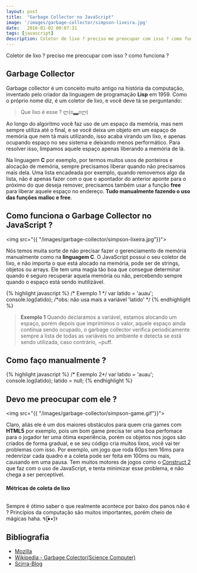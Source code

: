 ```yaml
---
layout: post
title:  "Garbage Collector no JavaScript"
image: '/images/garbage-collector/simpson-lixeira.jpg'
date:   2016-01-02 00:07:31
tags: [javascript]
description: Coletor de lixo ? preciso me preocupar com isso ? como funciona ?
---
```

Coletor de lixo ? preciso me preocupar com isso ? como funciona ?

## Garbage Collector

Garbage collector é um conceito muito antigo na história da computação, inventado pelo criador da linguagem de programação **Lisp** em 1959. Como o próprio nome diz, é um coletor de lixo, e você deve tá se perguntando:

> Que lixo é esse ?  ლ(ಠ▃ಠლ)

Ao longo do algoritmo você faz uso de um espaço da memória, mas nem sempre utiliza até o final, e se você deixa um objeto em um espaço de memória que nem tá mais utilizando, isso acaba virando um lixo, e apenas ocupando espaço no seu sistema e deixando menos performático. Para resolver isso, limpamos aquele espaço apenas liberando a memória de lá.

Na linguagem **C** por exemplo, por termos muitos usos de ponteiros e alocação de memória, sempre precisamos liberar quando não precisamos mais dela. Uma lista encadeada por exemplo, quando removemos algo da lista, não é apenas fazer com o que o apontador do anterior aponte para o próximo do que deseja remover, precisamos também usar a função **free** para liberar aquele espaço no endereço.
**Tudo manualmente fazendo o uso das funções malloc e free**.

## Como funciona o Garbage Collector no JavaScript ?

<img src="{{ "/images/garbage-collector/simpson-lixeira.jpg"}}">

Nós temos muita sorte de não precisar fazer o gerenciamento de memória manualmente como na **linguagem C**. O JavaScript possui o seu coletor de lixo, e não importa o que está alocado na memória, pode ser de strings, objetos ou arrays. Ele tem uma magia tão boa que consegue determinar quando é seguro recuperar aquela memória ou não, percebendo sempre quando o espaço está sendo inutilizável.

{% highlight javascript %}
/* Exemplo 1 */
var latido = 'auau';
console.log(latido);
/*obs: não usa mais a variável 'latido' */
{% endhighlight %}


<blockquote class="trivia">
<p><strong class="cabecalho">Exemplo 1</strong>
Quando declaramos a variável, estamos alocando um espaço, porém depois que imprimimos o valor, aquele espaço ainda continua sendo ocupado, o garbage collector verifica periodicamente sempre a lista de todas as variáveis no ambiente e detecta se está sendo utilizada, caso contrário, <span class="err-s">~puff</span>.</p>
</blockquote>

Como faço manualmente ?
---

{% highlight javascript %}
/* Exemplo 2*/
var latido = 'auau';
console.log(latido);
latido = null;
{% endhighlight %}

## Devo me preocupar com ele ?

<img src="{{ "/images/garbage-collector/simpson-game.gif"}}">

Claro, aliás ele é um dos maiores obstáculos para quem cria games com **HTML5** por exemplo, pois um bom game precisa ter uma boa perfomace para o jogador ter uma ótima experiência, porém os objetos nos jogos são criados de forma gradual, e se seu código cria muitos lixos, você vai ter problemas com isso. Por exemplo, um jogo que roda 60ps tem 16ms para redenrizar cada quadro e a coleta pode ser feita em 100ms ou mais, causando em uma pausa. Tem muitos motores de jogos como o [Construct 2](https://www.scirra.com/construct2) que faz com o uso de JavaScript, e tenta minimizar esse problema, e não chega a ser perceptível.

#### Métricas de coleta de lixo

<img src="https://d3ansictanv2wj.cloudfront.net/fig_1_gc_metrics-8fc33de8fa2c8186f2c0be2e1e1d4334.png" alt="" class="img-responsive">

Sempre é ótimo saber o que realmente acontece por baixo dos panos não é ? Princípios da computação são muitos importantes, porém
cheio de mágicas haha. ٩(●̮̮̃•̃)۶

## Bibliografia

- [Mozilla](https://developer.mozilla.org/en-US/docs/Web/JavaScript/Memory_Management)
- [Wikipedia - Garbage Colector(Science Computer)](https://en.wikipedia.org/wiki/Garbage_collection_%28computer_science%29)
- [Scirra-Blog](https://www.scirra.com/blog)